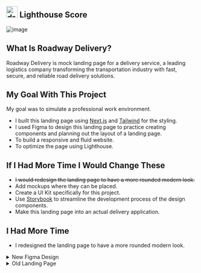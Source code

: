 ## <img src="https://github.com/user-attachments/assets/9659b3f8-1507-4860-b6b8-39f7b5a4d4f8" alt="drawing" width="30"/> Lighthouse Score

![image](https://github.com/user-attachments/assets/5636fa64-0d86-4cb6-89c0-615a72468a1a)

## What Is Roadway Delivery?

Roadway Delivery is mock landing page for a delivery service, a leading logistics company transforming the transportation industry with fast, secure, and reliable road delivery solutions.

## My Goal With This Project

My goal was to simulate a professional work environment.

- I built this landing page using [Next.js](https://nextjs.org/docs) and [Tailwind](https://tailwindcss.com/docs/installation) for the styling.
- I used Figma to design this landing page to practice creating components and planning out the layout of a landing page.
- To build a responsive and fluid website.
- To optimize the page using Lighthouse.

## If I Had More Time I Would Change These

- <strike>I would redesign the landing page to have a more rounded modern look.</strike>
- Add mockups where they can be placed.
- Create a UI Kit specifically for this project.
- Use [Storybook](https://storybook.js.org/) to streamline the development process of the design components.
- Make this landing page into an actual delivery application.

## I Had More Time

- I redesigned the landing page to have a more rounded modern look.

<details><summary>New Figma Design</summary><br/>
  
  ![RWD](https://github.com/user-attachments/assets/3f9e6ff7-b46c-4208-86a2-1b949e1560ea)

</details>
<details><summary>Old Landing Page</summary><br/>
  
  ![352994835-e57a7bbd-5a0b-4a58-9e65-999657cff35b (1)](https://github.com/user-attachments/assets/c62117bd-1af3-4df4-9ae2-259d30104e01)
  
</details>

<!--
## Pages

### Home Page

![image](https://github.com/user-attachments/assets/e57a7bbd-5a0b-4a58-9e65-999657cff35b)
![image](https://github.com/user-attachments/assets/6ae8a5c9-5119-4b5b-ae13-bd096a39c529)


### About Page 

![image](https://github.com/user-attachments/assets/08d2caec-7c9a-4ebe-b661-e3927f597911)
![image](https://github.com/user-attachments/assets/9563ca3e-527c-4ddf-8f7a-de895dc36435)


### Testimonials Page 

![image](https://github.com/user-attachments/assets/f4429fa3-b79a-48f1-b8d1-8d4d5e6f13ea)
![image](https://github.com/user-attachments/assets/0796817b-2c7b-43e3-9d87-6598c9c5da47)


### Pricing Page 

![image](https://github.com/user-attachments/assets/64f94f05-b41c-4a28-8592-5a958d5fbc99)
![image](https://github.com/user-attachments/assets/ed7add38-4917-4ef5-bc1f-178e2ba2a701)


### Contact Page 

![image](https://github.com/user-attachments/assets/0e48fbb6-721f-47d8-bee8-f47890a0aa09)
![image](https://github.com/user-attachments/assets/f0506cca-70ff-42f0-b0d0-ba10b9748dd4)

-->
